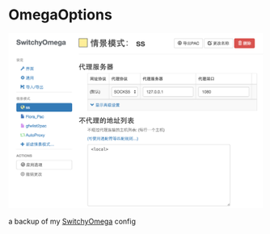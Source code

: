 # OmegaOptions
 ![screenshot](/screenshot.png)

a backup of my [SwitchyOmega](https://github.com/FelisCatus/SwitchyOmega) config
